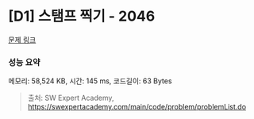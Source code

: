 # [D1] 스탬프 찍기 - 2046 

[문제 링크](https://swexpertacademy.com/main/code/problem/problemDetail.do?contestProbId=AV5QKdT6AyYDFAUq) 

### 성능 요약

메모리: 58,524 KB, 시간: 145 ms, 코드길이: 63 Bytes



> 출처: SW Expert Academy, https://swexpertacademy.com/main/code/problem/problemList.do